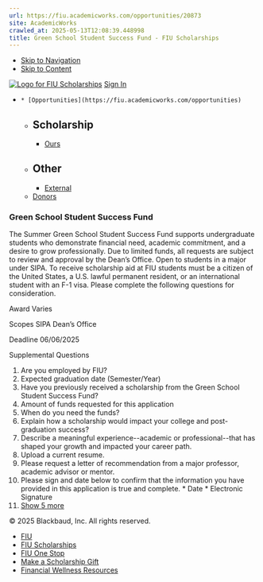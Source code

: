 ```yaml
---
url: https://fiu.academicworks.com/opportunities/20873
site: AcademicWorks
crawled_at: 2025-05-13T12:08:39.448998
title: Green School Student Success Fund - FIU Scholarships
---
```


  * [Skip to Navigation](https://fiu.academicworks.com/opportunities/20873#navigation)
  * [Skip to Content](https://fiu.academicworks.com/opportunities/20873#main)

[![Logo for FIU Scholarships](https://s3.amazonaws.com/static.academicworks.com/clients/fiu/assets/images/logo.png)](http://fiu.academicworks.com) [Sign In](https://fiu.academicworks.com/users/sign_in)
  *     * [Opportunities](https://fiu.academicworks.com/opportunities)
      * ## Scholarship
        * [Ours](https://fiu.academicworks.com/opportunities)
      * ## Other
        * [External](https://fiu.academicworks.com/opportunities/external)
    * [Donors](https://fiu.academicworks.com/donors)


### Green School Student Success Fund
The Summer Green School Student Success Fund supports undergraduate students who demonstrate financial need, academic commitment, and a desire to grow professionally. Due to limited funds, all requests are subject to review and approval by the Dean’s Office. Open to students in a major under SIPA.
To receive scholarship aid at FIU students must be a citizen of the United States, a U.S. lawful permanent resident, or an international student with an F-1 visa. Please complete the following questions for consideration. 

Award
    Varies 

Scopes
    SIPA Dean’s Office 

Deadline
    06/06/2025 

Supplemental Questions
    
  1. Are you employed by FIU?
  2. Expected graduation date (Semester/Year)
  3. Have you previously received a scholarship from the Green School Student Success Fund?
  4. Amount of funds requested for this application
  5. When do you need the funds?
  6. Explain how a scholarship would impact your college and post-graduation success?
  7. Describe a meaningful experience--academic or professional--that has shaped your growth and impacted your career path.
  8. Upload a current resume.
  9. Please request a letter of recommendation from a major professor, academic advisor or mentor.
  10. Please sign and date below to confirm that the information you have provided in this application is true and complete.
     * Date
     * Electronic Signature
  11. [Show 5 more](https://fiu.academicworks.com/opportunities/20873)


© 2025 Blackbaud, Inc. All rights reserved. 
  * [FIU ](http://fiu.edu/)
  * [FIU Scholarships](http://scholarships.fiu.edu)
  * [FIU One Stop](http://onestop.fiu.edu)
  * [Make a Scholarship Gift](https://give.fiu.edu/give-now/)
  * [Financial Wellness Resources](https://go.fiu.edu/iGrad)


